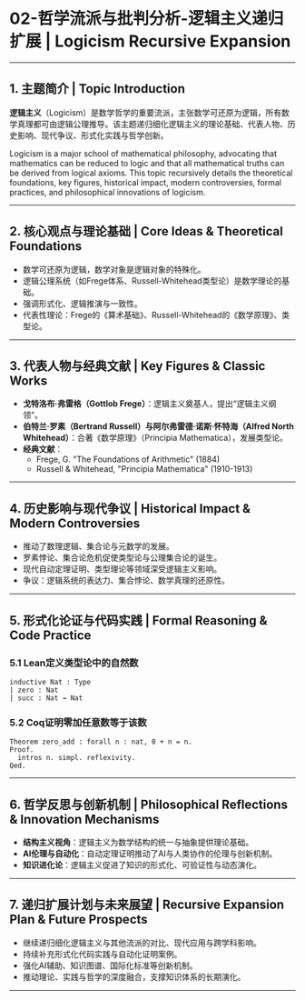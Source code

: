# 02-哲学流派与批判分析-逻辑主义递归扩展 | Logicism Recursive Expansion

---

## 1. 主题简介 | Topic Introduction

**逻辑主义**（Logicism）是数学哲学的重要流派，主张数学可还原为逻辑，所有数学真理都可由逻辑公理推导。该主题递归细化逻辑主义的理论基础、代表人物、历史影响、现代争议、形式化实践与哲学创新。

Logicism is a major school of mathematical philosophy, advocating that mathematics can be reduced to logic and that all mathematical truths can be derived from logical axioms. This topic recursively details the theoretical foundations, key figures, historical impact, modern controversies, formal practices, and philosophical innovations of logicism.

---

## 2. 核心观点与理论基础 | Core Ideas & Theoretical Foundations

- 数学可还原为逻辑，数学对象是逻辑对象的特殊化。
- 逻辑公理系统（如Frege体系、Russell-Whitehead类型论）是数学理论的基础。
- 强调形式化、逻辑推演与一致性。
- 代表性理论：Frege的《算术基础》、Russell-Whitehead的《数学原理》、类型论。

---

## 3. 代表人物与经典文献 | Key Figures & Classic Works

- **戈特洛布·弗雷格（Gottlob Frege）**：逻辑主义奠基人，提出“逻辑主义纲领”。
- **伯特兰·罗素（Bertrand Russell）**与**阿尔弗雷德·诺斯·怀特海（Alfred North Whitehead）**：合著《数学原理》（Principia Mathematica），发展类型论。
- **经典文献**：
  - Frege, G. "The Foundations of Arithmetic" (1884)
  - Russell & Whitehead, "Principia Mathematica" (1910-1913)

---

## 4. 历史影响与现代争议 | Historical Impact & Modern Controversies

- 推动了数理逻辑、集合论与元数学的发展。
- 罗素悖论、集合论危机促使类型论与公理集合论的诞生。
- 现代自动定理证明、类型理论等领域深受逻辑主义影响。
- 争议：逻辑系统的表达力、集合悖论、数学真理的还原性。

---

## 5. 形式化论证与代码实践 | Formal Reasoning & Code Practice

### 5.1 Lean定义类型论中的自然数

```lean
inductive Nat : Type
| zero : Nat
| succ : Nat → Nat
```

### 5.2 Coq证明零加任意数等于该数

```coq
Theorem zero_add : forall n : nat, 0 + n = n.
Proof.
  intros n. simpl. reflexivity.
Qed.
```

---

## 6. 哲学反思与创新机制 | Philosophical Reflections & Innovation Mechanisms

- **结构主义视角**：逻辑主义为数学结构的统一与抽象提供理论基础。
- **AI伦理与自动化**：自动定理证明推动了AI与人类协作的伦理与创新机制。
- **知识进化论**：逻辑主义促进了知识的形式化、可验证性与动态演化。

---

## 7. 递归扩展计划与未来展望 | Recursive Expansion Plan & Future Prospects

- 继续递归细化逻辑主义与其他流派的对比、现代应用与跨学科影响。
- 持续补充形式化代码实践与自动化证明案例。
- 强化AI辅助、知识图谱、国际化标准等创新机制。
- 推动理论、实践与哲学的深度融合，支撑知识体系的长期演化。

---
